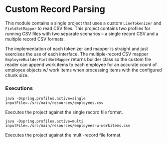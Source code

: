 # Custom Record Parsing

This module contains a single project that uses a custom `LineTokenizer` and `FieldSetMapper` to read CSV files.  This project contains two profiles for running CSV files with two separate scenarios &ndash; a single record CSV and a multiple record CSV formats.

The implementation of each tokenizer and mapper is straight and just exercises the use of each interface.  The multiple-record CSV mapper `EmployeeBuilderFieldSetMapper` returns builder class so the custom file reader can append work items to each employee for an accurate count of employee objects w/ work items when processing items with the configured chunk size.

###  Executions

`java -Dspring.profiles.active=single inputFile=./src/main/resources/employees.csv`

Executes the project against the single record file format.

`java -Dspring.profiles.active=multi inputFile=./src/main/resources/employees-w-workitems.csv`

Executes the project against the multi-record file format.